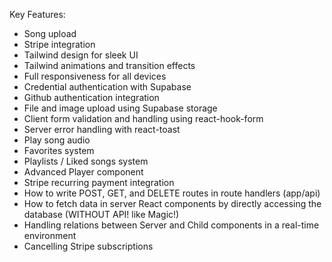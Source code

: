 
Key Features:

- Song upload
- Stripe integration
- Tailwind design for sleek UI
- Tailwind animations and transition effects
- Full responsiveness for all devices
- Credential authentication with Supabase
- Github authentication integration
- File and image upload using Supabase storage
- Client form validation and handling using react-hook-form
- Server error handling with react-toast
- Play song audio
- Favorites system
- Playlists / Liked songs system
- Advanced Player component
- Stripe recurring payment integration
- How to write POST, GET, and DELETE routes in route handlers (app/api)
- How to fetch data in server React components by directly accessing the database (WITHOUT API! like Magic!)
- Handling relations between Server and Child components in a real-time environment
- Cancelling Stripe subscriptions
